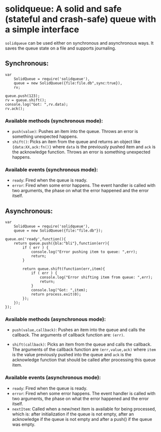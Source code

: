 # solidqueue: A solid and safe (stateful and crash-safe) queue with a simple interface

`solidqueue` can be used either on synchronous and asynchronous ways. It saves the queue state on a file and supports journaling.

## Synchronous:

	var
	    SolidQueue = require('solidqueue'),
	    queue = new SolidQueue({file:file.db",sync:true}),
		rv;

	queue.push(123);
	rv = queue.shift();
	console.log("Got: ",rv.data);
	rv.ack();

### Available methods (synchronous mode):

* `push(value)`: Pushes an item into the queue. Throws an error is something unexpected happens.
* `shift()`: Picks an item from the queue and returns an object like `{data:XX,ack:fn()}` where `data` is the previously pushed item and `ack` is the acknowledge function. Throws an error is something unexpected happens.

### Available events (synchronous mode):

* `ready`: Fired when the queue is ready.
* `error`: Fired when some error happens. The event handler is called with two arguments, the phase on what the error happened and the error itself.


## Asynchronous:

	var
	    SolidQueue = require('solidqueue'),
	    queue = new SolidQueue({file:"file.db"});

	queue.on('ready',function(){
	    return queue.push({bla:"bli"},function(err){
	        if ( err ) {
	            console.log("Error pushing item to queue: ",err);
	            return;
	        }

	        return queue.shift(function(err,item){
	            if ( err ) {
	                console.log("Error shifting item from queue: ",err);
	                return;
	            }
	            console.log("Got: ",item);
                return process.exit(0);
	        });
	    });
	});

### Available methods (asynchronous mode):

* `push(value,callback)`: Pushes an item into the queue and calls the callback. The arguments of callback function are: `(err)`.

* `shift(callback)`: Picks an item from the queue and calls the callback. The arguments of the callback function are `(err,value,ack)` where `item` is the value previously pushed into the queue and `ack` is the acknowledge function that should be called after processing this queue item.

### Available events (asynchronous mode):

* `ready`: Fired when the queue is ready.
* `error`: Fired when some error happens. The event handler is called with two arguments, the phase on what the error happened and the error itself.
* `nextItem`: Called when a new/next item is available for being processed, which is: after initialization if the queue is not empty, after an acknowledge if the queue is not empty and after a push() if the queue was empty.


